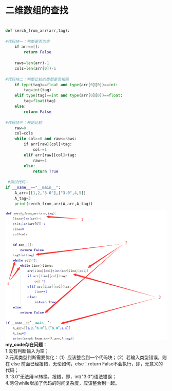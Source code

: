 # 二维数组的查找

```python

def serch_from_arr(arr,tag):

#代码块一：判断是否为空
    if arr==[]:
        return False
    
    raws=len(arr)-1
    cols=len(arr[0])-1

#代码块二：判断比较的类型是否相同
    if type(tag)==float and type(arr[0][0])==int:
        tag=int(tag)
    elif type(tag)==int and type(arr[0][0])==float:
        tag=float(tag)
    else:
        return False

#代码块三：开始比较
    raw=0
    col=cols
    while col>=0 and raw<=raws:
        if arr[raw][col]>tag:
            col-=1
        elif arr[raw][col]<tag:
            raw+=1
        else:
            return True
 
 #测试代码：
if __name__=="__main__":
    A_arr=[[1,2,"3.0"],["3.0",4,5]]
    A_tag=3
    print(serch_from_arr(A_arr,A_tag))
```
  
 ![my_code](https://github.com/tamily-duoy/data_structure_-_algorithm/blob/master/JZ_offer/insert_Pic/%E4%BA%8C%E7%BB%B4%E6%95%B0%E7%BB%84%E6%9F%A5%E6%89%BE.png)  
**my_code存在问题**：  
1.没有判断输入为空；  
2.元素类型判断需要优化：（1）应该整合到一个代码块；（2）若输入类型错误，则在 else 前面已经报错，无论如何，else：return False不会执行，即，无意义的代码；  
3.“3.0”无法用int转换，报错，即，int("3.0")语法错误；  
4.两句while增加了代码的时间复杂度，应该整合到一起。
